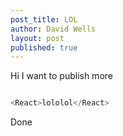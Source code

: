 ```yaml
---
post_title: LOL
author: David Wells
layout: post
published: true
---
```

Hi I want to publish more

```js

<React>lololol</React>

```

Done